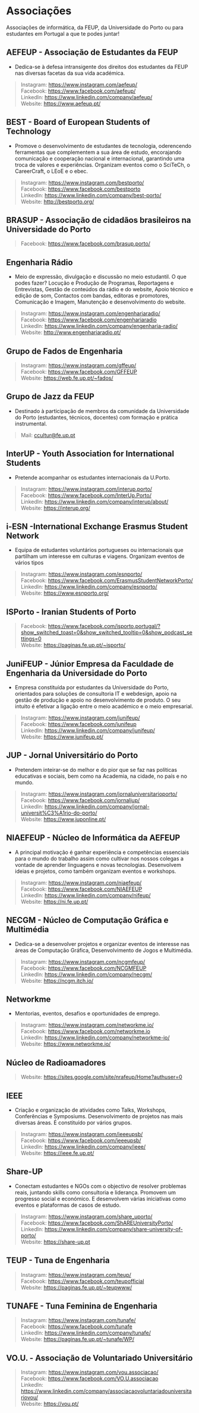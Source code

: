 # Associações
Associações de informática, da FEUP, da Universidade do Porto ou para estudantes em Portugal a que te podes juntar!

## AEFEUP - Associação de Estudantes da FEUP
* Dedica-se à defesa intransigente dos direitos dos estudantes da FEUP nas diversas facetas da sua vida académica.
> Instagram: https://www.instagram.com/aefeup/ 
> <br>
> Facebook: https://www.facebook.com/aefeup/ 
> <br>
> LinkedIn: https://www.linkedin.com/company/aefeup/
> <br>
> Website: https://www.aefeup.pt/ 

## BEST - Board of European Students of Technology 
* Promove o desenvolvimento de estudantes de tecnologia, oderencendo ferramentas que complementem a sua área de estudo, encorajando comunicação e cooperação nacional e internacional, garantindo uma troca de valores e experiências. Organizam eventos como o SciTeCh, o CareerCraft, o LEoE e o ebec. 
> Instagram: https://www.instagram.com/bestporto/ 
> <br>
> Facebook: https://www.facebook.com/bestporto
> <br>
> LinkedIn: https://www.linkedin.com/company/best-porto/
> <br>
> Website: http://bestporto.org/

## BRASUP - Associação de cidadãos brasileiros na Universidade do Porto
> Facebook: https://www.facebook.com/brasup.porto/ 

## Engenharia Rádio
* Meio de expressão, divulgação e discussão no meio estudantil. O que podes fazer? Locução e Produção de Programas, Reportagens e Entrevistas, Gestão de conteúdos da rádio e do website, Apoio técnico e edição de som, Contactos com bandas, editoras e promotores, Comunicação e Imagem, Manutenção e desenvolvimento do website. 
> Instagram: https://www.instagram.com/engenhariaradio/ 
> <br>
> Facebook: https://www.facebook.com/engenhariaradio
> <br>
> LinkedIn: https://www.linkedin.com/company/engenharia-radio/
> <br>
> Website: http://www.engenhariaradio.pt/

## Grupo de Fados de Engenharia
> Instagram: https://www.instagram.com/gffeup/
> <br>
> Facebook: https://www.facebook.com/GFFEUP
> <br>
> Website: https://web.fe.up.pt/~fados/

## Grupo de Jazz da FEUP 
* Destinado à participação de membros da comunidade da Universidade do Porto (estudantes, técnicos, docentes) com formação e prática instrumental.
> Mail: ccultur@fe.up.pt

## InterUP - Youth Association for International Students 
* Pretende acompanhar os estudantes internacionais da U.Porto.
> Instagram: https://www.instagram.com/interup.porto/
> <br>
> Facebook: https://www.facebook.com/InterUp.Porto/
> <br>
> LinkedIn: https://www.linkedin.com/company/interup/about/
> <br>
> Website: https://interup.org/

## i-ESN -International Exchange Erasmus Student Network
* Equipa de estudantes voluntários portugueses ou internacionais que partilham um interesse em culturas e viagens. Organizam eventos de vários tipos
> Instagram: https://www.instagram.com/esnporto/
> <br>
> Facebook: https://www.facebook.com/ErasmusStudentNetworkPorto/
> <br>
> LinkedIn: https://www.linkedin.com/company/esnporto/
> <br>
> Website: https://www.esnporto.org/

## ISPorto - Iranian Students of Porto
> Facebook: https://www.facebook.com/isporto.portugal/?show_switched_toast=0&show_switched_tooltip=0&show_podcast_settings=0
> <br>
> Website: https://paginas.fe.up.pt/~isporto/

## JuniFEUP - Júnior Empresa da Faculdade de Engenharia da Universidade do Porto
* Empresa constituída por estudantes da Universidade do Porto, orientados para soluções de consultoria IT e webdesign, apoio na gestão de produção e apoio no desenvolvimento de produto. O seu intuito é efetivar a ligação entre o meio académico e o meio empresarial.
> Instagram: https://www.instagram.com/junifeup/
> <br>
> Facebook: https://www.facebook.com/junifeup
> <br>
> LinkedIn: https://www.linkedin.com/company/junifeup/
> <br>
> Website: https://www.junifeup.pt/

## JUP - Jornal Universitário do Porto
* Pretendem inteirar-se do melhor e do pior que se faz nas políticas educativas e sociais, bem como na Academia, na cidade, no país e no mundo.
> Instagram: https://www.instagram.com/jornaluniversitarioporto/ 
> <br>
> Facebook: https://www.facebook.com/jornaljup/
> <br>
> LinkedIn: https://www.linkedin.com/company/jornal-universit%C3%A1rio-do-porto/
> <br>
> Website: https://www.juponline.pt/

## NIAEFEUP - Núcleo de Informática da AEFEUP
* A principal motivação é ganhar experiência e competências essenciais para o mundo do trabalho assim como cultivar nos nossos colegas a vontade de aprender linguagens e novas tecnologias. Desenvolvem ideias e projetos, como também organizam eventos e workshops. 
> Instagram: https://www.instagram.com/niaefeup/
> <br>
> Facebook: https://www.facebook.com/NIAEFEUP
> <br>
> LinkedIn: https://www.linkedin.com/company/nifeup/
> <br>
> Website: https://ni.fe.up.pt/

## NECGM - Núcleo de Computação Gráfica e Multimédia
* Dedica-se a desenvolver projetos e organizar eventos de interesse nas áreas de Computação Gráfica, Desenvolvimento de Jogos e Multimédia.
> Instagram: https://www.instagram.com/ncgmfeup/
> <br>
> Facebook: https://www.facebook.com/NCGMFEUP
> <br>
> LinkedIn: https://www.linkedin.com/company/necgm/
> <br>
> Website: https://ncgm.itch.io/

## Networkme
* Mentorias, eventos, desafios e oportunidades de emprego. 
> Instagram: https://www.instagram.com/networkme.io/
> <br>
> Facebook: https://www.facebook.com/networkme.io
> <br>
> LinkedIn: https://www.linkedin.com/company/networkme-io/
> <br>
> Website: https://www.networkme.io/

## Núcleo de Radioamadores
> Website: https://sites.google.com/site/nrafeup/Home?authuser=0

## IEEE
* Criação e organização de atividades como Talks, Workshops, Conferências e Symposiums. Desenvolvimento de projetos nas mais diversas áreas. É constituído por vários grupos. 
> Instagram: https://www.instagram.com/ieeeupsb/
> <br>
> Facebook: https://www.facebook.com/ieeeupsb/
> <br>
> LinkedIn: https://www.linkedin.com/company/ieee/
> <br>
> Website: https://ieee.fe.up.pt/

## Share-UP
* Conectam estudantes e NGOs com o objectivo de resolver problemas reais, juntando skills como consultoria e liderança. Promovem um progresso social e económico. E desenvolvem várias iniciativas como eventos e plataformas de casos de estudo. 
> Instagram: https://www.instagram.com/share_uporto/
> <br>
> Facebook: https://www.facebook.com/ShAREUniversityPorto/
> <br>
> LinkedIn: https://www.linkedin.com/company/share-university-of-porto/
> <br>
> Website: https://share-up.pt

## TEUP - Tuna de Engenharia
> Instagram: https://www.instagram.com/teup/
> <br>
> Facebook: https://www.facebook.com/teupofficial
> <br>
> Website: https://paginas.fe.up.pt/~teupwww/

## TUNAFE - Tuna Feminina de Engenharia
> Instagram: https://www.instagram.com/tunafe/
> <br>
> Facebook: https://www.facebook.com/tunafe
> <br>
> LinkedIn: https://www.linkedin.com/company/tunafe/
> <br>
> Website: https://paginas.fe.up.pt/~tunafe/WP/

## VO.U. - Associação de Voluntariado Universitário
> Instagram: https://www.instagram.com/vou.associacao/
> <br>
> Facebook: https://www.facebook.com/VO.U.associacao 
> <br>
> LinkedIn: https://www.linkedin.com/company/associacaovoluntariadouniversitariovou/
> <br>
> Website: https://vou.pt/